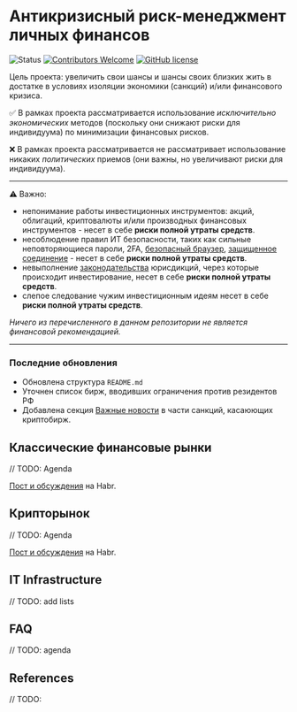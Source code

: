 # Антикризисный риск-менеджмент личных финансов

![Status](https://img.shields.io/badge/status-active_development-green.svg)
[![Contributors Welcome](https://img.shields.io/badge/contributing-welcome-blue.svg)](CONTRIBUTING.md)
[![GitHub license](https://img.shields.io/badge/license-CC0-blue.svg)](LICENSE)

Цель проекта: увеличить свои шансы и шансы своих близких жить в достатке в условиях изоляции экономики (санкций) и/или финансового кризиса.

:white_check_mark: В рамках проекта рассматривается использование *исключительно экономических* методов (поскольку они снижают риски для индивидуума) по минимизации финансовых рисков.

:x: В рамках проекта рассматривается не рассматривает использование никаких *политических* приемов (они важны, но увеличивают риски для индивидуума).

---

:warning: Важно:

- непонимание работы инвестиционных инструментов: акций, облигаций, криптовалюты и/или производных финансовых инструментов - несет в себе **риски полной утраты средств**.
- несоблюдение правил ИТ безопасности, таких как сильные неповторяющиеся пароли, 2FA, [безопасный браузер](lists.md#список-софта), [защищенное соединение](lists.md#vpn) - несет в себе **риски полной утраты средств**.
- невыполнение [законодательства](lists.md#законодательные-акты) юрисдикций, через которые происходит инвестирование, несет в себе **риски полной утраты средств**.
- слепое следование чужим инвестиционным идеям несет в себе **риски полной утраты средств**.

*Ничего из перечисленного в данном репозитории не является финансовой рекомендацией.*

---

### Последние обновления

- Обновлена структура `README.md`
- Уточнен список бирж, вводивших ограничения против резидентов РФ
- Добавлена секция [Важные новости](crypto.md#важные-новости) в части санкций, касаюющих криптобирж.


## Классические финансовые рынки

// TODO: Agenda

[Пост и обсуждения](https://habr.com/ru/post/654313/) на Habr.

## Крипторынок

// TODO: Agenda

[Пост и обсуждения](https://habr.com/ru/post/655735/) на Habr.

## IT Infrastructure

// TODO: add lists

## FAQ

// TODO: agenda

## References

// TODO:
